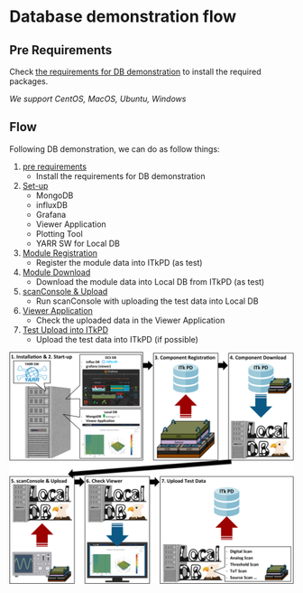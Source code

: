 # Database demonstration flow

## Pre Requirements

Check [the requirements for DB demonstration](database_demonstration_requirements.md) to install the required packages.

_We support CentOS, MacOS, Ubuntu, Windows_

## Flow

Following DB demonstration, we can do as follow things:

1. [pre requirements](database_demonstration_requirements.md)
    - Install the requirements for DB demonstration
2. [Set-up](database_demonstration_setup.md)
    - MongoDB
    - influxDB
    - Grafana
    - Viewer Application
    - Plotting Tool
    - YARR SW for Local DB
3. [Module Registration](database_demonstration_register_itkpd.md)
    - Register the module data into ITkPD (as test)
4. [Module Download](database_demonstration_download_itkpd.md)
    - Download the module data into Local DB from ITkPD (as test)
5. [scanConsole & Upload](database_demonstration_scanconsole.md)
    - Run scanConsole with uploading the test data into Local DB
6. [Viewer Application](database_demonstration_viewer.md)
    - Check the uploaded data in the Viewer Application
7. [Test Upload into ITkPD](database_demonstration_upload_itkpd.md)
    - Upload the test data into ITkPD (if possible)

![demo flow](images/demo_flow.png)
